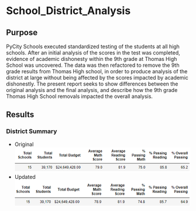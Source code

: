 # School_District_Analysis

## Purpose 

PyCity Schools executed standardized testing of the students at all high schools. After an initial analysis of the scores in the test was completed, evidence of academic dishonesty within the 9th grade at Thomas High School was uncovered. The data was then refactored to remove the 9th grade results from Thomas High school, in order to produce analysis of the district at large without being affected by the scores impacted by academic dishonestly. The present report seeks to show differences between the original analysis and the final analysis, and describe how the 9th grade Thomas High School removals impacted the overall analysis.

## Results

### District Summary

- Original 
![Original Results](https://github.com/PGrickswim/School_District_Analysis/blob/main/Resources/OriginalDistrictSummary.png)
- Updated
![Updated Results](https://github.com/PGrickswim/School_District_Analysis/blob/main/Resources/UpdatedDistrictSummary.png)



